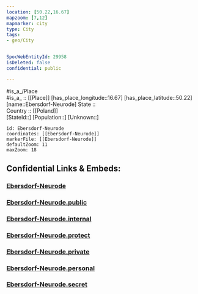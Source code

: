 ```yaml
---
location: [50.22,16.67] 
mapzoom: [7,12] 
mapmarker: city 
type: City
tags:
- geo/City


SpocWebEntityId: 29958
isDeleted: false
confidential: public

---
```

#is_a_/Place  
#is_a_ :: [[Place]] 
[has_place_longitude::16.67] 
[has_place_latitude::50.22] 
[name::Ebersdorf-Neurode] 
State ::  
Country :: [[Poland]]  
[StateId::] 
[Population::] 
[Unknown::] 


```leaflet
id: Ebersdorf-Neurode
coordinates: [[Ebersdorf-Neurode]] 
markerFile: [[Ebersdorf-Neurode]] 
defaultZoom: 11 
maxZoom: 18
```


## Confidential Links & Embeds: 

### [Ebersdorf-Neurode](/_Standards/Earth/Continent/Europe/Europe~East/Poland/Provinces~Poland/Lower_Silesian/City/Ebersdorf-Neurode.md) 

### [Ebersdorf-Neurode.public](/_public/Earth/Continent/Europe/Europe~East/Poland/Provinces~Poland/Lower_Silesian/City/Ebersdorf-Neurode.public.md) 

### [Ebersdorf-Neurode.internal](/_internal/Earth/Continent/Europe/Europe~East/Poland/Provinces~Poland/Lower_Silesian/City/Ebersdorf-Neurode.internal.md) 

### [Ebersdorf-Neurode.protect](/_protect/Earth/Continent/Europe/Europe~East/Poland/Provinces~Poland/Lower_Silesian/City/Ebersdorf-Neurode.protect.md) 

### [Ebersdorf-Neurode.private](/_private/Earth/Continent/Europe/Europe~East/Poland/Provinces~Poland/Lower_Silesian/City/Ebersdorf-Neurode.private.md) 

### [Ebersdorf-Neurode.personal](/_personal/Earth/Continent/Europe/Europe~East/Poland/Provinces~Poland/Lower_Silesian/City/Ebersdorf-Neurode.personal.md) 

### [Ebersdorf-Neurode.secret](/_secret/Earth/Continent/Europe/Europe~East/Poland/Provinces~Poland/Lower_Silesian/City/Ebersdorf-Neurode.secret.md)

